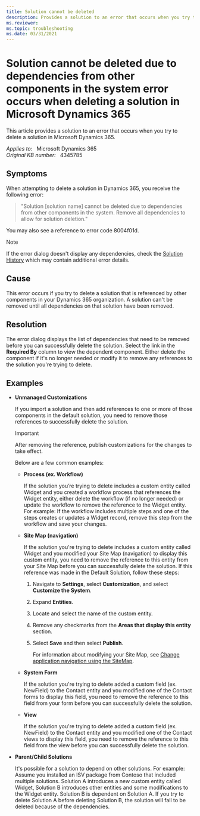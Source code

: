 ```yaml
---
title: Solution cannot be deleted
description: Provides a solution to an error that occurs when you try to delete a solution in Microsoft Dynamics 365.
ms.reviewer: 
ms.topic: troubleshooting
ms.date: 03/31/2021
---
```

# Solution cannot be deleted due to dependencies from other components in the system error occurs when deleting a solution in Microsoft Dynamics 365

This article provides a solution to an error that occurs when you try to delete a solution in Microsoft Dynamics 365.

_Applies to:_ &nbsp; Microsoft Dynamics 365  
_Original KB number:_ &nbsp; 4345785

## Symptoms

When attempting to delete a solution in Dynamics 365, you receive the following error:

> "Solution [solution name] cannot be deleted due to dependencies from other components in the system. Remove all dependencies to allow for solution deletion."

You may also see a reference to error code 8004f01d.

> [!NOTE]
> If the error dialog doesn't display any dependencies, check the [Solution History](/powerapps/maker/common-data-service/solution-history) which may contain additional error details.

## Cause

This error occurs if you try to delete a solution that is referenced by other components in your Dynamics 365 organization. A solution can't be removed until all dependencies on that solution have been removed.

## Resolution

The error dialog displays the list of dependencies that need to be removed before you can successfully delete the solution. Select the link in the **Required By** column to view the dependent component. Either delete the component if it's no longer needed or modify it to remove any references to the solution you're trying to delete.

## Examples

- **Unmanaged Customizations**

    If you import a solution and then add references to one or more of those components in the default solution, you need to remove those references to successfully delete the solution.

    > [!IMPORTANT]
    > After removing the reference, publish customizations for the changes to take effect.

    Below are a few common examples:

  - **Process (ex. Workflow)**

    If the solution you’re trying to delete includes a custom entity called Widget and you created a workflow process that references the Widget entity, either delete the workflow (if no longer needed) or update the workflow to remove the reference to the Widget entity. For example: If the workflow includes multiple steps and one of the steps creates or updates a Widget record, remove this step from the workflow and save your changes.

  - **Site Map (navigation)**

    If the solution you're trying to delete includes a custom entity called Widget and you modified your Site Map (navigation) to display this custom entity, you need to remove the reference to this entity from your Site Map before you can successfully delete the solution. If this reference was made in the Default Solution, follow these steps:

    1. Navigate to **Settings**, select **Customization**, and select **Customize the System**.
    2. Expand **Entities**.
    3. Locate and select the name of the custom entity.
    4. Remove any checkmarks from the **Areas that display this entity** section.
    5. Select **Save** and then select **Publish**.

        For information about modifying your Site Map, see [Change application navigation using the SiteMap](/dynamics365/customerengagement/on-premises/developer/customize-dev/change-application-navigation-using-sitemap).

  - **System Form**

    If the solution you're trying to delete added a custom field (ex. NewField) to the Contact entity and you modified one of the Contact forms to display this field, you need to remove the reference to this field from your form before you can successfully delete the solution.

  - **View**

    If the solution you're trying to delete added a custom field (ex. NewField) to the Contact entity and you modified one of the Contact views to display this field, you need to remove the reference to this field from the view before you can successfully delete the solution.

- **Parent/Child Solutions**

    It's possible for a solution to depend on other solutions. For example: Assume you installed an ISV package from Contoso that included multiple solutions. Solution A introduces a new custom entity called Widget, Solution B introduces other entities and some modifications to the Widget entity. Solution B is dependent on Solution A. If you try to delete Solution A before deleting Solution B, the solution will fail to be deleted because of the dependencies.

